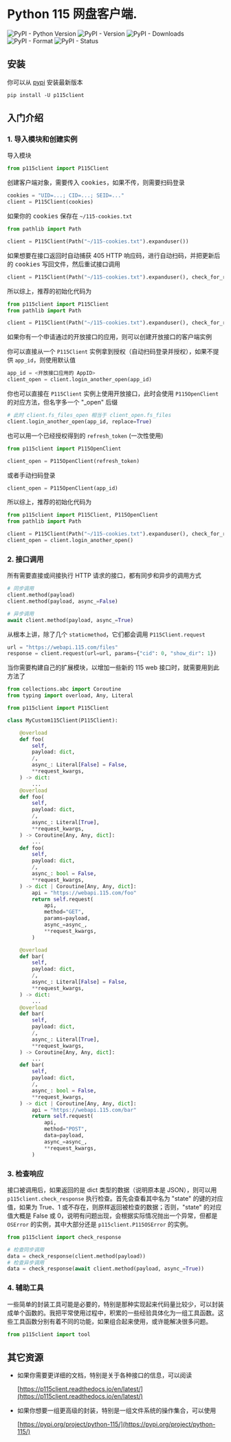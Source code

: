 # Python 115 网盘客户端.

![PyPI - Python Version](https://img.shields.io/pypi/pyversions/p115client)
![PyPI - Version](https://img.shields.io/pypi/v/p115client)
![PyPI - Downloads](https://img.shields.io/pypi/dm/p115client)
![PyPI - Format](https://img.shields.io/pypi/format/p115client)
![PyPI - Status](https://img.shields.io/pypi/status/p115client)

## 安装

你可以从 [pypi](https://pypi.org/project/p115client/) 安装最新版本

```console
pip install -U p115client
```

## 入门介绍

### 1. 导入模块和创建实例

导入模块

```python
from p115client import P115Client
```

创建客户端对象，需要传入 <kbd>cookies</kbd>，如果不传，则需要扫码登录

```python
cookies = "UID=...; CID=...; SEID=..."
client = P115Client(cookies)
```

如果你的 <kbd>cookies</kbd> 保存在 `~/115-cookies.txt`

```python
from pathlib import Path

client = P115Client(Path("~/115-cookies.txt").expanduser())
```

如果想要在接口返回时自动捕获 405 HTTP 响应码，进行自动扫码，并把更新后的 <kbd>cookies</kbd> 写回文件，然后重试接口调用

```python
client = P115Client(Path("~/115-cookies.txt").expanduser(), check_for_relogin=True)
```

所以综上，推荐的初始化代码为

```python
from p115client import P115Client
from pathlib import Path

client = P115Client(Path("~/115-cookies.txt").expanduser(), check_for_relogin=True)
```

如果你有一个申请通过的开放接口的应用，则可以创建开放接口的客户端实例

你可以直接从一个 `P115Client` 实例拿到授权（自动扫码登录并授权），如果不提供 `app_id`，则使用默认值

```python
app_id = <开放接口应用的 AppID>
client_open = client.login_another_open(app_id)
```

你也可以直接在 `P115Client` 实例上使用开放接口，此时会使用 `P115OpenClient` 的对应方法，但名字多一个 "_open" 后缀

```python
# 此时 client.fs_files_open 相当于 client_open.fs_files
client.login_another_open(app_id, replace=True)
```

也可以用一个已经授权得到的 `refresh_token` (一次性使用)

```python
from p115client import P115OpenClient

client_open = P115OpenClient(refresh_token)
```

或者手动扫码登录

```python
client_open = P115OpenClient(app_id)
```

所以综上，推荐的初始化代码为

```python
from p115client import P115Client, P115OpenClient
from pathlib import Path

client = P115Client(Path("~/115-cookies.txt").expanduser(), check_for_relogin=True)
client_open = client.login_another_open()
```

### 2. 接口调用

所有需要直接或间接执行 HTTP 请求的接口，都有同步和异步的调用方式

```python
# 同步调用
client.method(payload)
client.method(payload, async_=False)

# 异步调用
await client.method(payload, async_=True)
```

从根本上讲，除了几个 `staticmethod`，它们都会调用 `P115Client.request`

```python
url = "https://webapi.115.com/files"
response = client.request(url=url, params={"cid": 0, "show_dir": 1})
```

当你需要构建自己的扩展模块，以增加一些新的 115 web 接口时，就需要用到此方法了

```python
from collections.abc import Coroutine
from typing import overload, Any, Literal

from p115client import P115Client

class MyCustom115Client(P115Client):

    @overload
    def foo(
        self, 
        payload: dict, 
        /, 
        async_: Literal[False] = False, 
        **request_kwargs, 
    ) -> dict:
        ...
    @overload
    def foo(
        self, 
        payload: dict, 
        /, 
        async_: Literal[True], 
        **request_kwargs, 
    ) -> Coroutine[Any, Any, dict]:
        ...
    def foo(
        self, 
        payload: dict, 
        /, 
        async_: bool = False, 
        **request_kwargs, 
    ) -> dict | Coroutine[Any, Any, dict]:
        api = "https://webapi.115.com/foo"
        return self.request(
            api, 
            method="GET", 
            params=payload, 
            async_=async_, 
            **request_kwargs, 
        )

    @overload
    def bar(
        self, 
        payload: dict, 
        /, 
        async_: Literal[False] = False, 
        **request_kwargs, 
    ) -> dict:
        ...
    @overload
    def bar(
        self, 
        payload: dict, 
        /, 
        async_: Literal[True], 
        **request_kwargs, 
    ) -> Coroutine[Any, Any, dict]:
        ...
    def bar(
        self, 
        payload: dict, 
        /, 
        async_: bool = False, 
        **request_kwargs, 
    ) -> dict | Coroutine[Any, Any, dict]:
        api = "https://webapi.115.com/bar"
        return self.request(
            api, 
            method="POST", 
            data=payload, 
            async_=async_, 
            **request_kwargs, 
        )
```

### 3. 检查响应

接口被调用后，如果返回的是 dict 类型的数据（说明原本是 JSON），则可以用 `p115client.check_response` 执行检查。首先会查看其中名为 "state" 的键的对应值，如果为  True、1 或不存在，则原样返回被检查的数据；否则，"state" 的对应值大概是 False 或 0，说明有问题出现，会根据实际情况抛出一个异常，但都是 `OSError` 的实例，其中大部分还是 `p115client.P115OSError` 的实例。

```python
from p115client import check_response

# 检查同步调用
data = check_response(client.method(payload))
# 检查异步调用
data = check_response(await client.method(payload, async_=True))
```

### 4. 辅助工具

一些简单的封装工具可能是必要的，特别是那种实现起来代码量比较少，可以封装成单个函数的。我把平常使用过程中，积累的一些经验具体化为一组工具函数。这些工具函数分别有着不同的功能，如果组合起来使用，或许能解决很多问题。

```python
from p115client import tool
```

## 其它资源

- 如果你需要更详细的文档，特别是关于各种接口的信息，可以阅读

    [https://p115client.readthedocs.io/en/latest/](https://p115client.readthedocs.io/en/latest/)

- 如果你想要一组更高级的封装，特别是一组文件系统的操作集合，可以使用

    [https://pypi.org/project/python-115/](https://pypi.org/project/python-115/)

